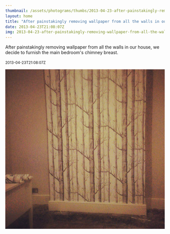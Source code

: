 ```yaml
---
thumbnail: /assets/photograms/thumbs/2013-04-23-after-painstakingly-removing-wallpaper-from-all-the-walls-in-our-house--we-decide-to-furnish-the-main-bedroom-s-chimney-breast-.jpg
layout: home
title: "After painstakingly removing wallpaper from all the walls in our house, we decide to furnish the main bedroom's chimney breast."
date: 2013-04-23T21:08:07Z
img: 2013-04-23-after-painstakingly-removing-wallpaper-from-all-the-walls-in-our-house--we-decide-to-furnish-the-main-bedroom-s-chimney-breast-.jpg
---
```


After painstakingly removing wallpaper from all the walls in our house, we decide to furnish the main bedroom's chimney breast.

<small>2013-04-23T21:08:07Z</small>

![After painstakingly removing wallpaper from all the walls in our house, we decide to furnish the main bedroom's chimney breast.](/assets/photograms/original/2013-04-23-after-painstakingly-removing-wallpaper-from-all-the-walls-in-our-house--we-decide-to-furnish-the-main-bedroom-s-chimney-breast-.jpg)
